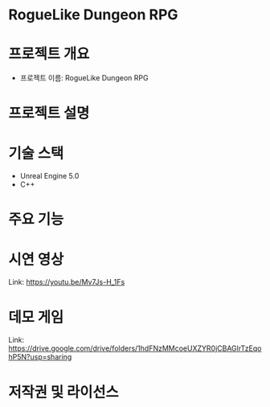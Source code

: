 RogueLike Dungeon RPG
========================

# 프로젝트 개요

* 프로젝트 이름: RogueLike Dungeon RPG




# 프로젝트 설명



# 기술 스택

* Unreal Engine 5.0
* C++



# 주요 기능



# 시연 영상

Link: <https://youtu.be/Mv7Js-H_1Fs>



# 데모 게임

Link: <https://drive.google.com/drive/folders/1hdFNzMMcoeUXZYR0jCBAGlrTzEqohP5N?usp=sharing>




# 저작권 및 라이선스


